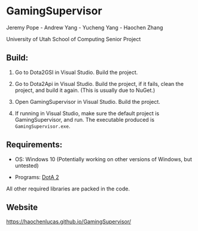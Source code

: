 # GamingSupervisor

Jeremy Pope - 
Andrew Yang - 
Yucheng Yang - 
Haochen Zhang

University of Utah School of Computing Senior Project

## Build:

1. Go to Dota2GSI in Visual Studio. Build the project.

2. Go to Dota2Api in Visual Studio. Build the project, if it fails, clean the project, and build it again. (This is usually due to NuGet.)

3. Open GamingSupervisor in Visual Studio. Build the project.

4. If running in Visual Studio, make sure the default project is GamingSupervisor, and run. The executable produced is `GamingSupervisor.exe`.

## Requirements:

- OS: Windows 10 (Potentially working on other versions of Windows, but untested)

- Programs: [DotA 2](https://store.steampowered.com/app/570/Dota_2/)

All other required libraries are packed in the code.


## Website

https://haochenlucas.github.io/GamingSupervisor/
